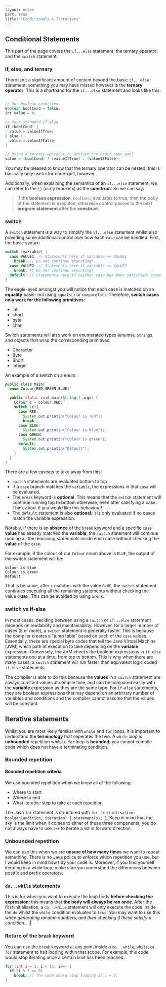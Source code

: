 ```yaml
---
layout: notes
part: true
title: "Conditionals & Iteratives"
---
```


## Conditional Statements

This part of the page covers the `if...else` statement, the ternary operator, and the `switch` statement.

### if, else, and ternary

There isn't a significant amount of content beyond the basic `if...else` statement; something you may have missed however is the **ternary operator**. This is a shorthand for the `if...else` statement and looks like this:

```java

// Our boolean condition
Boolean boolCond = false;
int value = 0;

// Your standard if-else
if (boolCond) {
  value = valueIfTrue;
} else {
  value = valueIfFalse;
}

// Using a ternary operator to achieve the exact same goal
value = (boolCond) ? (valueIfTrue) : (valueIfFalse);
```

You may be pleased to know that the ternary operator can be nested; this is basically only useful for code-golf, however. 

Additionally, when explaining the semantics of an `if...else` statement, we can refer to the `{}` (curly brackets) as the **construct**. So we can say:

> If the **boolean expression**, `boolCond`, evaluates to true, then the body of the statement is executed, otherwise control passes to the next **program statement** after the **construct**.


### switch

A `switch` statement is a way to simplify the `if...else` statement whilst also providing some additional control over how each `case` can be handled. First, the basic syntax:
``` java
switch (variable) {
  case VALUE1: // Statements here if variable == VALUE1
    break; // Do not continue executing!
  case VALUE2: // Statements here if variable == VALUE2
    break; // Do not continue executing!
  default: // Statements here if neither case has been satisfied; however you can leave this blank.
}
```

The eagle-eyed amongst you will notice that each case is matched on an **equality** basis- not using `equals()` or `compareTo()`. Therefore, **switch cases only work for the following primitives:**
- int
- short
- byte
- char

Switch statements will also work on enumerated types (enums), `String`s, and objects that wrap the corresponding primitives:
- Character
- Byte
- Short
- Integer

An example of a switch on a enum:

```java
public class Main{
  enum Colour{RED,GREEN,BLUE}

  public static void main(String[] args) {
    Colour c = Colour.RED;
    switch (c){ 
      case RED:
        System.out.println("Colour is red");
        break;
      case BLUE:
        System.out.println("Colour is blue");
      case GREEN:
        System.out.println("Colour is green");
      default:
        System.out.println("Default");
    }
  }
}
```

There are a few caveats to take away from this:
- `switch` statements are evaluated bottom to top
- If a `case` branch matches the `variable`, the expressions in that `case` will be evaluated.
- The `break` keyword is **optional**. This means that the `switch` statement will continue running top to bottom otherwise, even after satisfying a case. Think about if you would like this behaviour!
- The `default` statement is also **optional**; it is only evaluated if no cases match the variable expression.

Notably, if there is an **absence** of the `break` keyword and a specific `case` **value** has already matched the **variable**, the `switch` statement will continue running all the remaining *statements* inside each case without checking the **value** of the `case`.

For example, if the colour of our `Colour` enum above is `BLUE`, the output of the switch statement will be:

```
Colour is blue
Colour is green
Default
```

That is because, after `c` matches with the value `BLUE`, the `switch` statement continues executing all the remaining statements without checking the value `GREEN`. This can be avoided by using `break`.

### switch vs if-else
In most cases, deciding between using a `switch` or `if...else` statement depends on readability and maintainability. However, for a larger number of cases (5 or more), a `switch` statement is generally faster. This is because the compiler creates a "jump table" based on each of the `case` values. Essentially, these are special byte codes that tell the Java Virtual Machine (JVM) which path of execution to take depending on the **variable** expression. Conversely, the JVM checks the boolean expressions in `if-else` statements one at a time, from top to bottom. This is why when there are many cases, a `switch` statement will run faster than equivalent logic coded `if-else` statements.

The compiler is able to do this because the **values** in a `switch` statement are always constant values at compile time, and can be compared easily with the **variable** expression as they are the same type. For `if-else` statements, they are boolean expressions that may depend on an arbitrary number of variables and conditions and the compiler cannot assume that the values will be constant. 

## Iterative statements

Whilst you are most likely familiar with `while` and `for` loops, it is important to understand the **terminology** that seperates the two. A `while` loop is **unbounded** repetition whilst a `for` loop is **bounded**; you cannot compile code which does not have a terminating condition.

### Bounded repetition

#### Bounded repetition criteria
We use bounded repetition when we know all of the following:
- Where to start
- Where to end
- What iterative step to take at each repetition

The Java `for` statement is structured with `for (initialisation; booleanCondition; iteration) { statement(s); }`. Keep in mind that the sky is the limit when it comes to either of these three components; you do not always have to use `i++` to iterate a list in forward direction.

### Unbounded repetition

We can use this when we are **unsure of how many times** we want to repeat something. There is no Java police to enforce which repetition you use, but I would keep in mind how tidy your code is. Moreover, if you find yourself iterating in a while loop, make sure you understand the differences between postfix and prefix operators.

### `do...while` statements

This is for when you want to execute the loop body **before checking the expression**; this means that **the body will always be ran once**. After the first initialisation, a `do...while` statement will only execute the code inside the `do` whilst the `while` condition evaluates to `true`. You may want to use this when _generating random numbers, and then checking if these satisfy a condition..._ 🤖

### Return of the `break` keyword

You can use the `break` keyword at any point inside a `do...while`, `while`, or `for` statement to halt looping within that scope. For example, this code would stop iterating once a certain limit has been reached:

``` java
for (int i = 1; i < 15; i++) {
  if (i % 5 == 0) 
    break; // The code would stop looping at i = 5;
}
```
